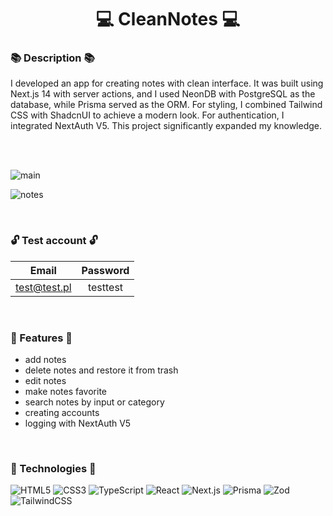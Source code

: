 # <h1 align='center'>💻 CleanNotes 💻</h1>

### 📚 Description 📚
I developed an app for creating notes with clean interface. It was built using Next.js 14 with server actions, and I used NeonDB with PostgreSQL as the database, while Prisma served as the ORM. For styling, I combined Tailwind CSS with ShadcnUI to achieve a modern look. For authentication, I integrated NextAuth V5. This project significantly expanded my knowledge.

<br />
<br />

![main](https://github.com/user-attachments/assets/c0601b54-af79-4d0f-a703-0550343ec9bc)

![notes](https://github.com/user-attachments/assets/9c9389c9-84fd-41cf-81a8-b85ceecfab75)

<br />

### 🔓 Test account 🔓

| Email |  Password  |
|:--------:|:--------:|
| test@test.pl   | testtest |

<br />

### 🚀 Features 🚀
- add notes
- delete notes and restore it from trash
- edit notes
- make notes favorite
- search notes by input or category
- creating accounts
- logging with NextAuth V5

 <br />


### 🤖 Technologies 🤖
![HTML5](https://img.shields.io/badge/html5-%23E34F26.svg?style=for-the-badge&logo=html5&logoColor=white) 
 ![CSS3](https://img.shields.io/badge/css3-%231572B6.svg?style=for-the-badge&logo=css3&logoColor=white) 
 ![TypeScript](https://img.shields.io/badge/typescript-%23007ACC.svg?style=for-the-badge&logo=typescript&logoColor=white) 
 ![React](https://img.shields.io/badge/react-%2320232a.svg?style=for-the-badge&logo=react&logoColor=%2361DAFB) 
 ![Next.js](https://img.shields.io/badge/next%20js-000000?style=for-the-badge&logo=nextdotjs&logoColor=white)
 ![Prisma](https://img.shields.io/badge/Prisma-3982CE?style=for-the-badge&logo=Prisma&logoColor=white)
 ![Zod](https://img.shields.io/badge/Zod-000000?style=for-the-badge&logo=zod&logoColor=3068B7)
 ![TailwindCSS](https://img.shields.io/badge/Tailwind_CSS-38B2AC?style=for-the-badge&logo=tailwind-css&logoColor=white)

